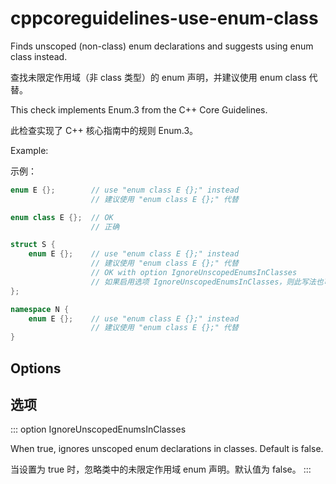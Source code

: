 # cppcoreguidelines-use-enum-class

Finds unscoped (non-class) enum declarations and suggests using enum class instead.

查找未限定作用域（非 class 类型）的 enum 声明，并建议使用 enum class 代替。

This check implements Enum.3 from the C++ Core Guidelines.

此检查实现了 C++ 核心指南中的规则 Enum.3。

Example:

示例：

```c++
enum E {};        // use "enum class E {};" instead
                  // 建议使用 "enum class E {};" 代替

enum class E {};  // OK
                  // 正确

struct S {
    enum E {};    // use "enum class E {};" instead
                  // 建议使用 "enum class E {};" 代替
                  // OK with option IgnoreUnscopedEnumsInClasses
                  // 如果启用选项 IgnoreUnscopedEnumsInClasses，则此写法也可接受
};

namespace N {
    enum E {};    // use "enum class E {};" instead
                  // 建议使用 "enum class E {};" 代替
}
```

## Options

## 选项

::: option
IgnoreUnscopedEnumsInClasses

When true, ignores unscoped enum declarations in classes. Default is false.

当设置为 true 时，忽略类中的未限定作用域 enum 声明。默认值为 false。
:::
